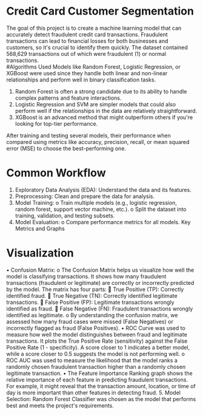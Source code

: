 # Credit Card Customer Segmentation 
The goal of this project is to create a machine learning model that can accurately detect fraudulent credit card transactions. Fraudulent transactions can lead to financial losses for both businesses and customers, so it's crucial to identify them quickly. The dataset contained 568,629 transactions out of which were fraudulent (1) or normal transactions. 	
#Algorithms Used
Models like Random Forest, Logistic Regression, or XGBoost were used since they handle both linear and non-linear relationships and perform well in binary classification tasks. 
1.	Random Forest is often a strong candidate due to its ability to handle complex   patterns and feature interactions.
2.	Logistic Regression and SVM are simpler models that could also perform well if the relationships in the data are relatively straightforward.
3.	XGBoost is an advanced method that might outperform others if you're looking for top-tier performance.

After  training and testing several models,  their performance when compared using metrics like accuracy, precision, recall, or mean squared error (MSE) to choose the best-performing one.
# Common Workflow
1.	Exploratory Data Analysis (EDA): Understand the data and its features.
2.	Preprocessing: Clean and prepare the data for analysis.
3.	Model Training:
o	Train multiple models (e.g., logistic regression, random forest, support vector machine, etc.).
o	Split the dataset into training, validation, and testing subsets.
4.	Model Evaluation:
o	Compare performance metrics for all models.
Key Metrics and Graphs
# Visualization
•	Confusion Matrix:
o	The Confusion Matrix helps us visualize how well the model is classifying transactions. It shows how many fraudulent transactions (fraudulent or legitimate) are correctly or incorrectly predicted by the model. The matrix has four parts:
	True Positive (TP): Correctly identified fraud.
	True Negative (TN): Correctly identified legitimate transactions.
	False Positive (FP): Legitimate transactions wrongly identified as fraud.
	False Negative (FN): Fraudulent transactions wrongly identified as legitimate.
o	By understanding the confusion matrix, we  assessed how many fraud cases were missed (False Negatives) or incorrectly flagged as fraud (False Positives).
•	ROC Curve was used to measure how well the model distinguishes between fraud and legitimate transactions. It plots the True Positive Rate (sensitivity) against the False Positive Rate (1 - specificity). A score closer to 1 indicates a better model, while a score closer to 0.5 suggests the model is not performing well.
o	ROC AUC was used to measure the likelihood that the model ranks a randomly chosen fraudulent transaction higher than a randomly chosen legitimate transaction.
•	The Feature Importance Ranking graph shows the relative importance of each feature in predicting fraudulent transactions. For example, it might reveal that the transaction amount, location, or time of day is more important than other features in detecting fraud.
5.	Model Selection: Random Forest Classifier was chosen as the model that performs best and meets the project's requirements.

